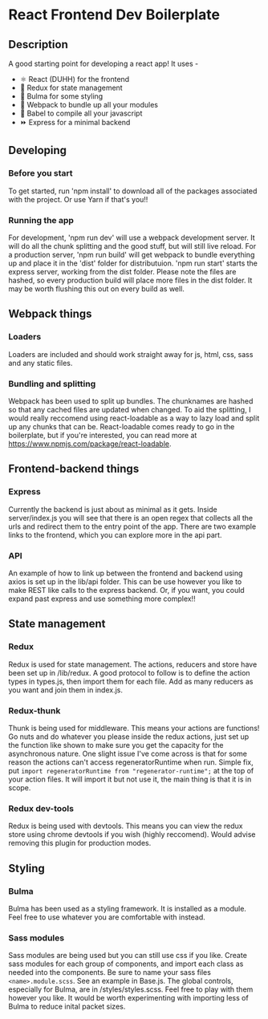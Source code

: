 # React Frontend Dev Boilerplate


## Description
A good starting point for developing a react app! It uses - 
 - ⚛️ React (DUHH) for the frontend
 - 🧰 Redux for state management
 - 💅 Bulma for some styling
 - 🎒 Webpack to bundle up all your modules
 - 🔏 Babel to compile all your javascript
 - ⏩ Express for a minimal backend

## Developing

### Before you start
To get started, run 'npm install' to download all of the packages associated with the project. Or use Yarn if that's you!!

### Running the app
For development, 'npm run dev' will use a webpack development server. It will do all the chunk splitting and the good stuff, but will still live reload. For a production server, 'npm run build' will get webpack to bundle everything up and place it in the 'dist' folder for distributuion. 'npm run start' starts the express server, working from the dist folder. Please note the files are hashed, so every production build will place more files in the dist folder. It may be worth flushing this out on every build as well.




## Webpack things

### Loaders
Loaders are included and should work straight away for js, html, css, sass and any static files. 

### Bundling and splitting
Webpack has been used to split up bundles. The chunknames are hashed so that any cached files are updated when changed. To aid the splitting, I would really reccomend using react-loadable as a way to lazy load and split up any chunks that can be. React-loadable comes ready to go in the boilerplate, but if you're interested, you can read more at https://www.npmjs.com/package/react-loadable. 


## Frontend-backend things

### Express
Currently the backend is just about as minimal as it gets. Inside server/index.js you will see that there is an open regex that collects all the urls and redirect them to the entry point of the app. There are two example links to the frontend, which you can explore more in the api part.

### API
An example of how to link up between the frontend and backend using axios is set up in the lib/api folder. This can be use however you like to make REST like calls to the express backend. Or, if you want, you could expand past express and use something more complex!!

## State management 

### Redux
Redux is used for state management. The actions, reducers and store have been set up in /lib/redux. A good protocol to follow is to define the action types in types.js, then import them for each file. Add as many reducers as you want and join them in index.js.

### Redux-thunk
Thunk is being used for middleware. This means your actions are functions! Go nuts and do whatever you please inside the redux actions, just set up the function like shown to make sure you get the capacity for the asynchronous nature. One slight issue I've come across is that for some reason the actions can't access regeneratorRuntime when run. Simple fix, put 
```import regeneratorRuntime from "regenerator-runtime";```
at the top of your action files. It will import it but not use it, the main thing is that it is in scope.

### Redux dev-tools
Redux is being used with devtools. This means you can view the redux store using chrome devtools if you wish (highly reccomend). Would advise removing this plugin for production modes. 

## Styling

### Bulma
Bulma has been used as a styling framework. It is installed as a module. Feel free to use whatever you are comfortable with instead.

### Sass modules
Sass modules are being used but you can still use css if you like. Create sass modules for each group of components, and import each class as needed into the components. Be sure to name your sass files ```<name>.module.scss```. See an example in Base.js. The global controls, especially for Bulma, are in /styles/styles.scss. Feel free to play with them however you like. It would be worth experimenting with importing less of Bulma to reduce inital packet sizes.
